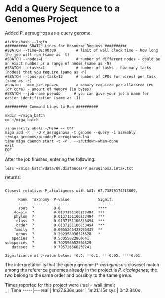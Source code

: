 # Add a Query Sequence to a Genomes Project

Added P. aereuginosa as a query genome.


```
#!/bin/bash --login
########## SBATCH Lines for Resource Request ##########
#SBATCH --time=02:00:00         # limit of wall clock time - how long the job will run (same as -t)
#SBATCH --nodes=1               # number of different nodes - could be an exact number or a range of nodes (same as -N)
#SBATCH --ntasks=1              # number of tasks - how many tasks (nodes) that you require (same as -n)
#SBATCH --cpus-per-task=12      # number of CPUs (or cores) per task (same as -c)
#SBATCH --mem-per-cpu=2G        # memory required per allocated CPU (or core) - amount of memory (in bytes)
#SBATCH --job-name pseudo      # you can give your job a name for easier identification (same as -J)

########## Command Lines to Run ##########

mkdir ~/miga_batch
cd ~/miga_batch

singularity shell ~/MiGA << EOF
miga add -P . -D P_aeruginosa -t genome --query -i assembly ~/miga_genomes/pseudo/P_aeruginosa.fna
time miga daemon start -t -P . --shutdown-when-done
exit
EOF
```

After the job finishes, entering the following:
```
less ~/miga_batch/data/09.distances/P_aeruginosa.intax.txt
```
returns:
```

Closest relative: P_alcaligenes with AAI: 67.73878174613809.

      Rank  Taxonomy  P-value             Signif.
      ----  --------  -------             -------
      root  ?         0.0                 ****
    domain  ?         0.0137151106833494  ***
    phylum  ?         0.0137151106833494  ***
     class  ?         0.0137151106833494  ***
     order  ?         0.0137151106833494  ***
    family  ?         0.0955245428296439  **
     genus  ?         0.202358036573628   *
   species  ?         0.53055822906641
subspecies  ?         0.702598652550529
   dataset  ?         0.705726660250241

Significance at p-value below: *0.5, **0.1, ***0.05, ****0.01.
```
The interpretation is that the query genome *P. aeruginosa*'s closeset match among the reference genomes already in the project is *P. alcalegenes*; the two belong to the same order and possibly to the same genus.  

Times reported for this project were (real = wall time):  
 _   | Time
-----|---
real | 1m27.936s
user | 1m21.115s
sys  | 0m2.840s
